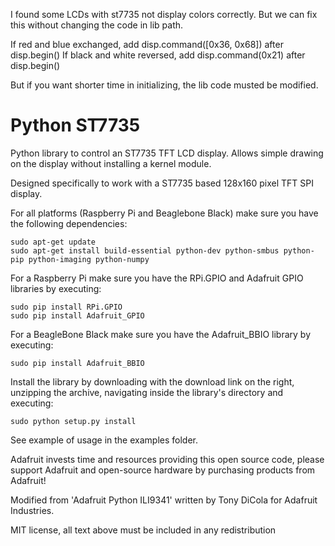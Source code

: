 I found some LCDs with st7735 not display colors correctly.
But we can fix this without changing the code in lib path.

If red and blue exchanged, add disp.command([0x36, 0x68]) after disp.begin()
If black and white reversed, add disp.command(0x21) after disp.begin()

But if you want shorter time in initializing, the lib code musted be modified.

Python ST7735
=======================

Python library to control an ST7735 TFT LCD display.  Allows simple drawing on the display without installing a kernel module.

Designed specifically to work with a ST7735 based 128x160 pixel TFT SPI display.

For all platforms (Raspberry Pi and Beaglebone Black) make sure you have the following dependencies:

````
sudo apt-get update
sudo apt-get install build-essential python-dev python-smbus python-pip python-imaging python-numpy
````

For a Raspberry Pi make sure you have the RPi.GPIO and Adafruit GPIO libraries by executing:

````
sudo pip install RPi.GPIO
sudo pip install Adafruit_GPIO
````

For a BeagleBone Black make sure you have the Adafruit_BBIO library by executing:

````
sudo pip install Adafruit_BBIO
````

Install the library by downloading with the download link on the right, unzipping the archive, navigating inside the library's directory and executing:

````
sudo python setup.py install
````

See example of usage in the examples folder.

Adafruit invests time and resources providing this open source code, please support Adafruit and open-source hardware by purchasing products from Adafruit!

Modified from 'Adafruit Python ILI9341' written by Tony DiCola for Adafruit Industries.

MIT license, all text above must be included in any redistribution
